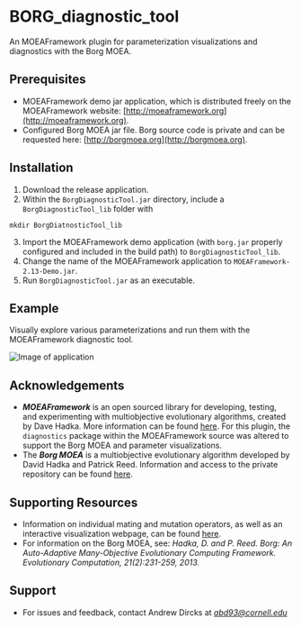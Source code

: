 # BORG_diagnostic_tool
An MOEAFramework plugin for parameterization visualizations and diagnostics with the Borg MOEA.

## Prerequisites
- MOEAFramework demo jar application, which is distributed freely on the MOEAFramework website: [http://moeaframework.org](http://moeaframework.org).
- Configured Borg MOEA jar file. Borg source code is private and can be requested here: [http://borgmoea.org](http://borgmoea.org).

## Installation
1. Download the release application.
2. Within the `BorgDiagnosticTool.jar` directory, include a `BorgDiagnosticTool_lib` folder with 
```
mkdir BorgDiatnosticTool_lib
```
3. Import the MOEAFramework demo application (with `borg.jar` properly configured and included in the build path) to `BorgDiagnosticTool_lib`.
4. Change the name of the MOEAFramework application to `MOEAFramework-2.13-Demo.jar`.
5. Run `BorgDiagnosticTool.jar` as an executable.

## Example
Visually explore various parameterizations and run them with the MOEAFramework diagnostic tool.

![Image of application](https://github.com/andrewdircks/Borg_diagnostic_tool/blob/master/examples/visualizations.png)

## Acknowledgements
- ***MOEAFramework*** is an open sourced library for developing, testing, and experimenting with multiobjective evolutionary algorithms, created by Dave Hadka. More information can be found [here](http://moeaframework.org). For this plugin, the `diagnostics` package within the MOEAFramework source was altered to support the Borg MOEA and parameter visualizations.
- The ***Borg MOEA*** is a multiobjective evolutionary algorithm developed by David Hadka and Patrick Reed. Information and access to the private repository can be found [here](http://borgmoea.org). 

## Supporting Resources
- Information on individual mating and mutation operators, as well as an interactive visualization webpage, can be found [here](https://github.com/andrewdircks/visualize_operators).
- For information on the Borg MOEA, see: *Hadka, D. and P. Reed. Borg: An Auto-Adaptive Many-Objective Evolutionary Computing Framework. Evolutionary Computation, 21(2):231-259, 2013.*

## Support
- For issues and feedback, contact Andrew Dircks at *abd93@cornell.edu*
